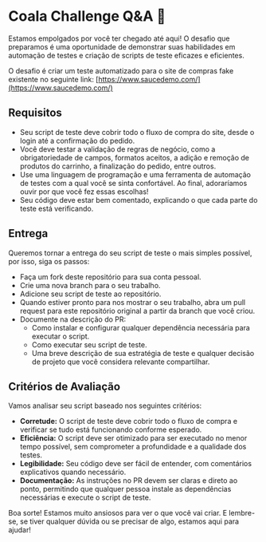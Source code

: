 # Coala Challenge Q&A 🐨

Estamos empolgados por você ter chegado até aqui! O desafio que preparamos é uma oportunidade de demonstrar suas habilidades em automação de testes e criação de scripts de teste eficazes e eficientes.

O desafio é criar um teste automatizado para o site de compras fake existente no seguinte link: [https://www.saucedemo.com/](https://www.saucedemo.com/)

## Requisitos
- Seu script de teste deve cobrir todo o fluxo de compra do site, desde o login até a confirmação do pedido.
- Você deve testar a validação de regras de negócio, como a obrigatoriedade de campos, formatos aceitos, a adição e remoção de produtos do carrinho, a finalização do pedido, entre outros.
- Use uma linguagem de programação e uma ferramenta de automação de testes com a qual você se sinta confortável. Ao final, adoraríamos ouvir por que você fez essas escolhas!
- Seu código deve estar bem comentado, explicando o que cada parte do teste está verificando.

## Entrega
Queremos tornar a entrega do seu script de teste o mais simples possível, por isso, siga os passos:

- Faça um fork deste repositório para sua conta pessoal.
- Crie uma nova branch para o seu trabalho.
- Adicione seu script de teste ao repositório.
- Quando estiver pronto para nos mostrar o seu trabalho, abra um pull request para este repositório original a partir da branch que você criou.
- Documente na descrição do PR:
  - Como instalar e configurar qualquer dependência necessária para executar o script.
  - Como executar seu script de teste.
  - Uma breve descrição de sua estratégia de teste e qualquer decisão de projeto que você considera relevante compartilhar.

## Critérios de Avaliação
Vamos analisar seu script baseado nos seguintes critérios:

- **Corretude:** O script de teste deve cobrir todo o fluxo de compra e verificar se tudo está funcionando conforme esperado.
- **Eficiência:** O script deve ser otimizado para ser executado no menor tempo possível, sem comprometer a profundidade e a qualidade dos testes.
- **Legibilidade:** Seu código deve ser fácil de entender, com comentários explicativos quando necessário.
- **Documentação:** As instruções no PR devem ser claras e direto ao ponto, permitindo que qualquer pessoa instale as dependências necessárias e execute o script de teste.

Boa sorte! Estamos muito ansiosos para ver o que você vai criar. E lembre-se, se tiver qualquer dúvida ou se precisar de algo, estamos aqui para ajudar!
